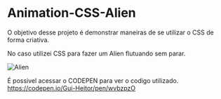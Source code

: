 # Animation-CSS-Alien

O objetivo desse projeto é demonstrar maneiras de se utilizar o CSS de forma criativa.

No caso utilizei CSS para fazer um Alien flutuando sem parar. 

![Alien](https://github.com/GuilhermeHeitorB/Animation-CSS-Alien/assets/162808251/09be992c-f5cc-4871-87d7-a5abd327b23f)

É possivel acessar o CODEPEN para ver o codigo utilizado. https://codepen.io/Gui-Heitor/pen/wvbzpzO
